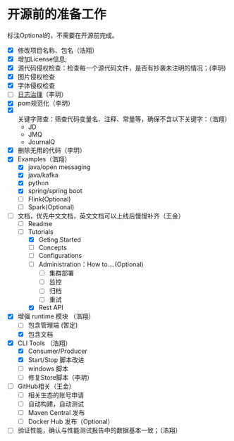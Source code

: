 # 开源前的准备工作

标注Optional的，不需要在开源前完成。

- [x] 修改项目名称、包名（浩翔）
- [x] 增加License信息;
- [x] 源代码侵权检查：检查每一个源代码文件，是否有抄袭未注明的情况；(李玥)
- [x] 图片侵权检查
- [x] 字体侵权检查
- [ ] [日志治理](http://git.jd.com/laf/journalQ/issues/24)（李玥）
- [x] pom规范化（李玥）
- [x] 关键字筛查：筛查代码变量名、注释、常量等，确保不含以下关键字：（浩翔）
  - JD
  - JMQ
  - JournalQ
- [x] 删除无用的代码（李玥）
- [x] Examples（浩翔）
  - [x] java/open messaging
  - [x] java/kafka
  - [x] python
  - [x] spring/spring boot
  - [ ] Flink(Optional)
  - [ ] Spark(Optional)
- [ ] 文档，优先中文文档，英文文档可以上线后慢慢补齐（王金）
  - [ ] Readme
  - [ ] Tutorials
    - [x] Geting Started
    - [ ] Concepts
    - [ ] Configurations
    - [ ] Administration：How to....(Optional)
      - [ ] 集群部署
      - [ ] 监控
      - [ ] 归档
      - [ ] 重试
    - [x] Rest API
- [x] 增强 runtime 模块 （浩翔）
  - [ ] 包含管理端 (暂定)
  - [x] 包含文档
- [x] CLI Tools （浩翔）
  - [x] Consumer/Producer
  - [x] Start/Stop 脚本改进
  - [ ] windows 脚本
  - [ ] 修复Store脚本（李玥）
- [ ] GitHub相关（王金）
  - [ ] 相关生态的账号申请
  - [ ] 自动构建，自动测试
  - [ ] Maven Central 发布
  - [ ] Docker Hub 发布（Optional）
- [ ] 验证性能，确认与性能测试报告中的数据基本一致；（浩翔）
